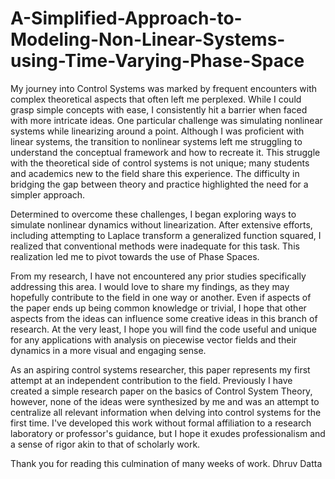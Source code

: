 # A-Simplified-Approach-to-Modeling-Non-Linear-Systems-using-Time-Varying-Phase-Space

My journey into Control Systems was marked by frequent encounters with complex theoretical aspects that often left me perplexed. While I could grasp simple concepts with ease, I consistently hit a barrier when faced with more intricate ideas. One particular challenge was simulating nonlinear systems while linearizing around a point. Although I was proficient with linear systems, the transition to nonlinear systems left me struggling to understand the conceptual framework and how to recreate it. This struggle with the theoretical side of control systems is not unique; many students and academics new to the field share this experience. The difficulty in bridging the gap between theory and practice highlighted the need for a simpler approach.

Determined to overcome these challenges, I began exploring ways to simulate nonlinear dynamics without linearization. After extensive efforts, including attempting to Laplace transform a generalized function squared, I realized that conventional methods were inadequate for this task. This realization led me to pivot towards the use of Phase Spaces. 

From my research, I have not encountered any prior studies specifically addressing this area. I would love to share my findings, as they may hopefully contribute to the field in one way or another. Even if aspects of the paper ends up being common knowledge or trivial, I hope that other aspects from the ideas can influence some creative ideas in this branch of research. At the very least, I hope you will find the code useful and unique for any applications with analysis on piecewise vector fields and their dynamics in a more visual and engaging sense. 

As an aspiring control systems researcher, this paper represents my first attempt at an independent contribution to the field. Previously I have created a simple research paper on the basics of Control System Theory, however, none of the ideas were synthesized by me and was an attempt to centralize all relevant information when delving into control systems for the first time. I've developed this work without formal affiliation to a research laboratory or professor's guidance, but I hope it exudes professionalism and a sense of rigor akin to that of scholarly work. 

Thank you for reading this culmination of many weeks of work.
Dhruv Datta

